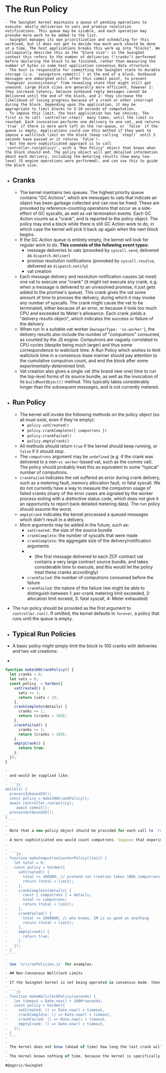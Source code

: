 # The Run Policy
    - The SwingSet kernel maintains a queue of pending operations to execute: mostly deliveries to vats and promise resolution notifications. This queue may be sizable, and each operation may provoke more work to be added to the list.
    - SwingSet manages its own prioritization and scheduling for this workload, but it does not get to decide how much work should be done at a time. The host applications breaks this work up into "blocks". We colloquially describe this as the "block size": in the SwingSet context this refers to the number of deliveries ("cranks") performed before declaring the block to be finished, rather than measuring the number of bytes in some host application consensus data structure.
    - The host is responsible for committing the SwingSet state to durable storage (i.e. `swingstore.commit()`) at the end of a block. Outbound messages are embargoed until after this commit point, to prevent "hangover inconsistency" from revealing state that might still get unwound. Large block sizes are generally more efficient, however 1: they increase latency, because outbound reply messages cannot be delivered until the end of the block, and 2: they increase the likelihood of losing progress because of a crash or other interrupt during the block. Depending upon the application, it may be appropriate to limit blocks to 5-10 seconds of computation.
    - To impose this limit, the host application has two choices. The first is to call `controller.step()` many times, until the limit is reached. Each invocation performs one delivery to one vat, and returns `true` if there is more work left on the run-queue, or `false` if the queue is empty. Applications could use this method if they want to impose a wallclock limit on the block (keep calling `step()` until 5 seconds have passed or it returns `false`).
    - But the more sophisticated approach is to call `controller.run(policy)`, with a "Run Policy" object that knows when the block should end. The policy object will get detailed information about each delivery, including the metering results (how many low-level JS engine operations were performed), and can use this to guide the block size.
- ## Cranks
    - The kernel maintains two queues. The highest priority queue contains "GC Actions", which are messages to vats that indicate an object has been garbage collected and can now be freed. These are provoked by reference-counting operations that occur as a side-effect of GC syscalls, as well as vat termination events. Each GC Action counts as a "crank", and is reported to the policy object. The policy may end a block while there is still GC Action work to do, in which case the kernel will pick it back up again when the next block begins.
    - If the GC Action queue is entirely empty, the kernel will look for regular work to do. **This consists of the following event types**:
        - message deliveries to vats (provoked by `syscall.send`, delivered as `dispatch.deliver`)
        - promise resolution notifications (provoked by `syscall.resolve`, delivered as `dispatch.notify`)
        - vat creation
    - Each message delivery and resolution notification causes (at most) one vat to execute one "crank" (it might not execute any crank, e.g. when a message is delivered to an unresolved promise, it just gets added to the promise's queue). This crank gives the vat some amount of time to process the delivery, during which it may invoke any number of syscalls. The crank might cause the vat to be terminated, either because of an error, or because it took too much CPU and exceeded its Meter's allowance. Each crank yields a "delivery results object", which indicates the success or failure of the delivery.
    - When run in a suitable vat worker (`managerType: 'xs-worker'`), the delivery results also include the number of "computrons" consumed, as counted by the JS engine. Computrons are vaguely correlated to CPU cycles (despite being much larger) and thus some correspondence to wallclock time. A Run Policy which wishes to limit wallclock time in a consensus-base manner should pay attention to the cumulative computron count, and end the block after some experimentally-determined limit.
    - Vat creation also gives a single vat (the brand new one) time to run the top-level forms of its source bundle, as well as the invocation of its `buildRootObject()` method. This typically takes considerably longer than the subsequent messages, and is not currently metered.

- ## Run Policy
    - The kernel will invoke the following methods on the policy object (so all must exist, even if they're empty):
        - `policy.vatCreated()`
        - `policy.crankComplete({ computrons })`
        - `policy.crankFailed()`
        - `policy.emptyCrank()`
    - All methods should return `true` if the kernel should keep running, or `false` if it should stop.
    - The `computrons` argument may be `undefined` (e.g. if the crank was delivered to a non-`xs worker`-based vat, such as the comms vat). The policy should probably treat this as equivalent to some "typical" number of computrons.
    - `crankFailed` indicates the vat suffered an error during crank delivery, such as a metering fault, memory allocation fault, or fatal syscall. We do not currently have a way to measure the computron usage of failed cranks (many of the error cases are signaled by the worker process exiting with a distinctive status code, which does not give it an opportunity to report back detailed metering data). The run policy should assume the worst.
    - `emptyCrank` indicates the kernel processed a queued messages which didn't result in a delivery.
    - More arguments may be added in the future, such as:
        - `vatCreated:` the size of the source bundle
        - `crankComplete`: the number of syscalls that were made
        - `crankComplete`: the aggregate size of the delivery/notification arguments
        -   * (the first message delivered to each ZCF contract vat contains a very large contract source bundle, and takes considerable time to execute, and this would let the policy treat these cranks accordingly)
        - `crankFailed`: the number of computrons consumed before the failure
        - `crankFailed`: the nature of the failure (we might be able to distinguish between 1: per-crank metering limit exceeded, 2: allocation limit exceed, 3: fatal syscall, 4: Meter exhausted)

- The run policy should be provided as the first argument to `controller.run()`. If omitted, the kernel defaults to `forever`, a policy that runs until the queue is empty.

- ## Typical Run Policies

- A basic policy might simply limit the block to 100 cranks with deliveries and two vat creations:
- 
 ```js
 function make100CrankPolicy() {
   let cranks = 0;
   let vats = 0;
   const policy  = harden({
     vatCreated() {
       vats += 1;
       return (vats < 2);
     },
     crankComplete(details) {
       cranks += 1;
       return (cranks < 100);
     },
     crankFailed() {
       cranks += 1;
       return (cranks < 100);
     },
     emptyCrank() {
       return true;
     },
   });
 }

- 
- and would be supplied like:
- 
- ```js
 while(1) {
   processInboundIO();
   const policy = make100CrankPolicy();
   await controller.run(policy);
      await commit();
   processOutboundIO();
 }
- ```
- 
- Note that a new policy object should be provided for each call to `run()`.
- 
- A more sophisticated one would count computrons. Suppose that experiments suggest that one million computrons take about 5 seconds to execute. The policy would look like:
- 
- 
- ```js
- function makeComputronCounterPolicy(limit) {
-   let total = 0;
-   const policy = harden({
-     vatCreated() {
-       total += 100000; // pretend vat creation takes 100k computrons
-       return (total < limit);
-     },
-     crankComplete(details) {
-       const { computrons } = details;
-       total += computrons;
-       return (total < limit);
-     },
-     crankFailed() {
-       total += 1000000; // who knows, 1M is as good as anything
-       return (total < limit);
-     },
-     emptyCrank() {
-       return true;
-     }
-   });
- }
- ```
- 
- See `src/runPolicies.js` for examples.
- 
- ## Non-Consensus Wallclock Limits
- 
- If the SwingSet kernel is not being operated in consensus mode, then it is safe to use wallclock time as a block limit:
- 
- ```js
- function makeWallclockPolicy(seconds) {
-   let timeout = Date.now() + 1000*seconds;
-   const policy = harden({
-     vatCreated: () => Date.now() < timeout,
-     crankComplete: () => Date.now() < timeout,
-     crankFailed: () => Date.now() < timeout,
-     emptyCrank: () => Date.now() < timeout,
-   });
- }
- ```
- 
- The kernel does not know (ahead of time) how long the last crank will take, so this will ensure the N-1 initial cranks take less than `seconds` time.
- 
- The kernel knows nothing of time, because the kernel is specifically deterministic. If you want to use wallclock time (which is inherently non-deterministic across the separate nodes of a consensus machine), the run policy is responsible for bringing its own source of nondeterminism.
- 
#@agoric/SwingSet